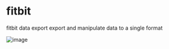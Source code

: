 # fitbit
fitbit data export
export and manipulate data to a single format

![image](https://github.com/user-attachments/assets/fb9ee887-9770-43d5-8908-dcad289cf6b9)
